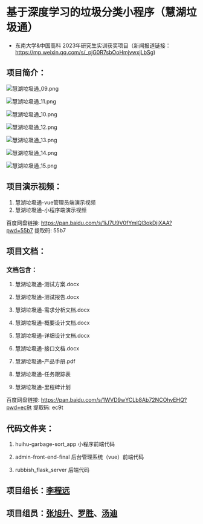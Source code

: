 # 基于深度学习的垃圾分类小程序（慧湖垃圾通）

* 东南大学&中国高科 2023年研究生实训获奖项目（新闻报道链接：https://mp.weixin.qq.com/s/_pjG0R7sbOoHmjvwxjLbSg)


## 项目简介：

![慧湖垃圾通_09.png](https://upload-images.jianshu.io/upload_images/13761245-ce8b2938ee2f1858.png?imageMogr2/auto-orient/strip%7CimageView2/2/w/1240)

![慧湖垃圾通_11.png](https://upload-images.jianshu.io/upload_images/13761245-4f759d2c8571c005.png?imageMogr2/auto-orient/strip%7CimageView2/2/w/1240)

![慧湖垃圾通_10.png](https://upload-images.jianshu.io/upload_images/13761245-a56787f479440bba.png?imageMogr2/auto-orient/strip%7CimageView2/2/w/1240)

![慧湖垃圾通_12.png](https://upload-images.jianshu.io/upload_images/13761245-4a18304cb9820aa8.png?imageMogr2/auto-orient/strip%7CimageView2/2/w/1240)

![慧湖垃圾通_13.png](https://upload-images.jianshu.io/upload_images/13761245-dc34c60833b947f3.png?imageMogr2/auto-orient/strip%7CimageView2/2/w/1240)

![慧湖垃圾通_14.png](https://upload-images.jianshu.io/upload_images/13761245-5775201256cf00b0.png?imageMogr2/auto-orient/strip%7CimageView2/2/w/1240)

![慧湖垃圾通_15.png](https://upload-images.jianshu.io/upload_images/13761245-44daf7e5b7aab4f2.png?imageMogr2/auto-orient/strip%7CimageView2/2/w/1240)


## 项目演示视频：

1. 慧湖垃圾通-vue管理员端演示视频
2. 慧湖垃圾通-小程序端演示视频

百度网盘链接: https://pan.baidu.com/s/1iJ7U9V0fYmlQl3okDjiXAA?pwd=55b7 提取码: 55b7


## 项目文档：

### 文档包含：

1. 慧湖垃圾通-测试方案.docx

2. 慧湖垃圾通-测试报告.docx

3. 慧湖垃圾通-需求分析文档.docx

4. 慧湖垃圾通-概要设计文档.docx

5. 慧湖垃圾通-详细设计文档.docx

6. 慧湖垃圾通-接口文档.docx

7. 慧湖垃圾通-产品手册.pdf

8. 慧湖垃圾通-任务跟踪表

9. 慧湖垃圾通-里程碑计划

百度网盘链接: https://pan.baidu.com/s/1WVD9wYCLb8Ab72NCOhvEHQ?pwd=ec9t 提取码: ec9t  

## 代码文件夹：

1. huihu-garbage-sort_app 小程序前端代码

2. admin-front-end-final  后台管理系统（vue）前端代码

3. rubbish_flask_server  后端代码


## 项目组长：[李程远](https://github.com/lichengyuan2020)

## 项目组员：[张旭升](https://github.com/zxs20000)、[罗胜](https://github.com/rolsheng)、[汤迪](https://github.com/DannyTangDi)
